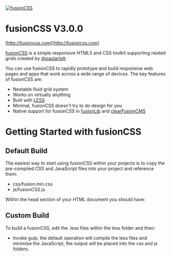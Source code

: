 <a href="http://fusioncss.com/"><img src="http://fusioncss.com/assets/public_files/images/logo.png" alt="fusionCSS" /></a>

fusionCSS V3.0.0
====

[http://fusioncss.com](http://fusioncss.com)

[fusionCSS](http://fusioncss.com) is a simple responsive HTML5 and CSS toolkit supporting nested grids created by [@paularlott](http://twitter.com/paularlott).

You can use fusionCSS to rapidly prototype and build responsive web pages and apps that work across a wide range of devices. The key features of fusionCSS are:

* Nestable fluid grid system
* Works on virtually anything
* Built with [LESS](http://lesscss.org/)
* Minimal, fusionCSS doesn't try to do design for you
* Native support for fusionCSS in [fusionLib](http://fusionlib.com) and [clearFusionCMS](http://clearfusioncms.com)

Getting Started with fusionCSS
====

Default Build
----

The easiest way to start using fusionCSS within your projects is to copy the pre-compiled CSS and JavaScript files into your project and reference them:

* css/fusion.min.css
* js/fusionCSS.js

Within the head section of your HTML document you should have:

<link href="css/fusion.min.css" rel="stylesheet" type="text/css" />
<script src="https://cdnjs.cloudflare.com/ajax/libs/jquery/1.11.3/jquery.min.js"></script>
<script type="text/javascript" src="js/fusionCSS.js"></script>

Custom Build
----

To build a fusionCSS, edit the .less files within the less folder and then:

* Invoke gulp, the default operation will compile the less files and minimise the JavaScript, the output will be placed into the css and js folders.